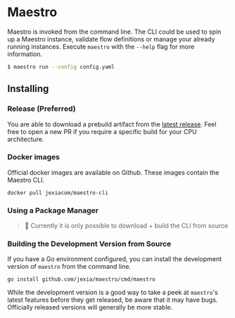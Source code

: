 # Maestro

Maestro is invoked from the command line. The CLI could be used to spin up a Maestro instance, validate flow definitions or manage your already running instances.
Execute `maestro` with the `--help` flag for more information.

```bash
$ maestro run --config config.yaml
```

## Installing

### Release (Preferred)

You are able to download a prebuild artifact from the [latest release](https://github.com/jexia/maestro/releases).
Feel free to open a new PR if you require a specific build for your CPU architecture.

### Docker images

Official docker images are available on Github. These images contain the Maestro CLI.

```
docker pull jexiacom/maestro-cli
```

### Using a Package Manager

> 🚧 Currently it is only possible to download + build the CLI from source

### Building the Development Version from Source

If you have a Go environment
configured, you can install the development version of `maestro` from
the command line.

```
go install github.com/jexia/maestro/cmd/maestro
```

While the development version is a good way to take a peek at
`maestro`'s latest features before they get released, be aware that it
may have bugs. Officially released versions will generally be more
stable.